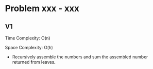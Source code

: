# Problem xxx - xxx

## V1

Time Complexity: O(n)

Space Complexity: O(h)

- Recursively assemble the numbers and sum the assembled number returned from leaves.
